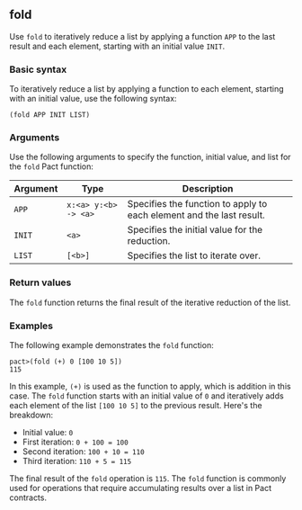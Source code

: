 ## fold
Use `fold` to iteratively reduce a list by applying a function `APP` to the last result and each element, starting with an initial value `INIT`.

### Basic syntax

To iteratively reduce a list by applying a function to each element, starting with an initial value, use the following syntax:

`(fold APP INIT LIST)`

### Arguments

Use the following arguments to specify the function, initial value, and list for the `fold` Pact function:

| Argument | Type       | Description                                       |
|----------|------------|---------------------------------------------------|
| `APP`      | `x:<a> y:<b> -> <a>` | Specifies the function to apply to each element and the last result. |
| `INIT`     | `<a>`       | Specifies the initial value for the reduction.    |
| `LIST`     | `[<b>]`     | Specifies the list to iterate over.               |

### Return values

The `fold` function returns the final result of the iterative reduction of the list.

### Examples

The following example demonstrates the `fold` function:

```pact
pact>(fold (+) 0 [100 10 5])
115
```

In this example, `(+)` is used as the function to apply, which is addition in this case. The `fold` function starts with an initial value of `0` and iteratively adds each element of the list `[100 10 5]` to the previous result. Here's the breakdown:

- Initial value: `0`
- First iteration: `0 + 100 = 100`
- Second iteration: `100 + 10 = 110`
- Third iteration: `110 + 5 = 115`

The final result of the `fold` operation is `115`. The `fold` function is commonly used for operations that require accumulating results over a list in Pact contracts.
